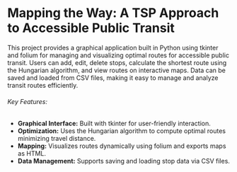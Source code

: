 # Mapping the Way: A TSP Approach to Accessible Public Transit

This project provides a graphical application built in Python using tkinter and folium for managing and visualizing optimal routes for accessible public transit. Users can add, edit, delete stops, calculate the shortest route using the Hungarian algorithm, and view routes on interactive maps. Data can be saved and loaded from CSV files, making it easy to manage and analyze transit routes efficiently.

###### Key Features:

- **Graphical Interface:** Built with tkinter for user-friendly interaction.
- **Optimization:** Uses the Hungarian algorithm to compute optimal routes minimizing travel distance.
- **Mapping:** Visualizes routes dynamically using folium and exports maps as HTML.
- **Data Management:** Supports saving and loading stop data via CSV files.
